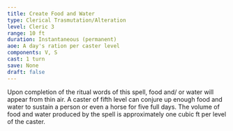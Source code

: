 ```yaml
---
title: Create Food and Water
type: Clerical Trasmutation/Alteration
level: Cleric 3
range: 10 ft
duration: Instantaneous (permanent)
aoe: A day's ration per caster level
components: V, S
cast: 1 turn
save: None
draft: false
---
```


Upon completion of the ritual words of this spell, food and/ or water will appear from thin air. A caster of fifth level can conjure up enough food and water to sustain a person or even a horse for five full days. The volume of food and water produced by the spell is approximately one cubic ft per level of the caster.
